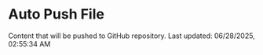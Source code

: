 # Auto Push File

Content that will be pushed to GitHub repository.
Last updated: 06/28/2025, 02:55:34 AM